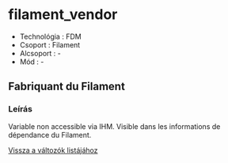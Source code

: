 # filament\_vendor

* Technológia : FDM
* Csoport :  Filament
* Alcsoport : -
* Mód : -

## Fabriquant du Filament

### Leírás

Variable non accessible via IHM. Visible dans les informations de dépendance du Filament.

[Vissza a változók listájához](variable_list.md)

